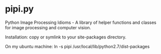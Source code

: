 pipi.py
=======

Python Image Processing Idioms - A library of helper functions and classes for image processing and computer vision.

Installation: copy or symlink to your site-packages directory.

On my ubuntu machine:
ln -s pipi /usr/local/lib/python2.7/dist-packages
